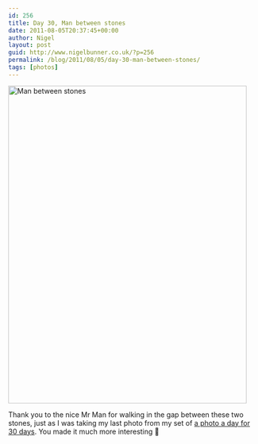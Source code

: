 ```yaml
---
id: 256
title: Day 30, Man between stones
date: 2011-08-05T20:37:45+00:00
author: Nigel
layout: post
guid: http://www.nigelbunner.co.uk/?p=256
permalink: /blog/2011/08/05/day-30-man-between-stones/
tags: [photos]
---
```

[<img src="http://farm7.static.flickr.com/6071/6023212102_5363fcd8ee_z.jpg" alt="Man between stones" width="480" height="640" />](http://www.flickr.com/photos/icklephotos/6023212102/ "Man between stones by icle fotos, on Flickr") 

Thank you to the nice Mr Man for walking in the gap between these two stones, just as I was taking my last photo from my set of <a title="A phot a day for 30 days" href="http://www.flickr.com/photos/icklephotos/sets/72157627017244791/with/6023212102/" target="_blank">a photo a day for 30 days</a>. You made it much more interesting 🙂